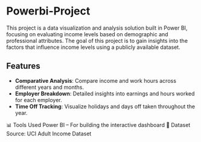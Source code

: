 # Powerbi-Project
This project is a data visualization and analysis solution built in Power BI, focusing on evaluating income levels based on demographic and professional attributes. The goal of this project is to gain insights into the factors that influence income levels using a publicly available dataset.

## Features

- **Comparative Analysis**: Compare income and work hours across different years and months.
- **Employer Breakdown**: Detailed insights into earnings and hours worked for each employer.
- **Time Off Tracking**: Visualize holidays and days off taken throughout the year.


📊 Tools Used Power BI – For building the interactive dashboard
📁 Dataset Source: UCI Adult Income Dataset
